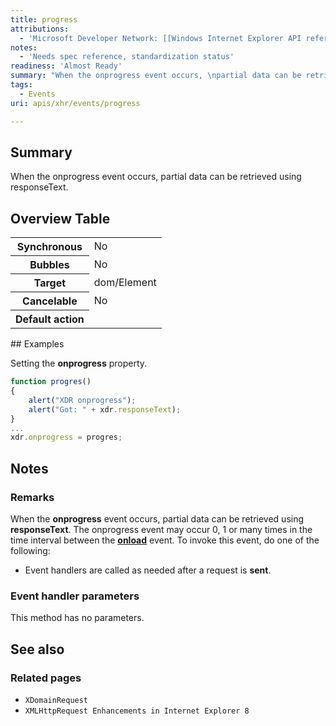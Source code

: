 ```yaml
---
title: progress
attributions:
  - 'Microsoft Developer Network: [[Windows Internet Explorer API reference](http://msdn.microsoft.com/en-us/library/ie/hh828809%28v=vs.85%29.aspx) Article]'
notes:
  - 'Needs spec reference, standardization status'
readiness: 'Almost Ready'
summary: "When the onprogress event occurs, \npartial data can be retrieved using responseText.\n"
tags:
  - Events
uri: apis/xhr/events/progress

---
```

## Summary

When the onprogress event occurs, partial data can be retrieved using responseText.

## Overview Table

<table class="wikitable">
<tr>
<th>
Synchronous

</th>
<td>
No

</td>
</tr>
<tr>
<th>
Bubbles

</th>
<td>
No

</td>
</tr>
<tr>
<th>
Target

</th>
<td>
dom/Element

</td>
</tr>
<tr>
<th>
Cancelable

</th>
<td>
No

</td>
</tr>
<tr>
<th>
Default action

</th>
<td>
</td>
</tr>
</table>
## Examples

Setting the **onprogress** property.

``` js
function progres()
{
    alert("XDR onprogress");
    alert("Got: " + xdr.responseText);
}
...
xdr.onprogress = progres;
```

## Notes

### Remarks

When the **onprogress** event occurs, partial data can be retrieved using **responseText**. The onprogress event may occur 0, 1 or many times in the time interval between the [**onload**](/apis/xhr/events/load) event. To invoke this event, do one of the following:

-   Event handlers are called as needed after a request is **sent**.

### Event handler parameters

This method has no parameters.

## See also

### Related pages

-   `XDomainRequest`
-   `XMLHttpRequest Enhancements in Internet Explorer 8`

